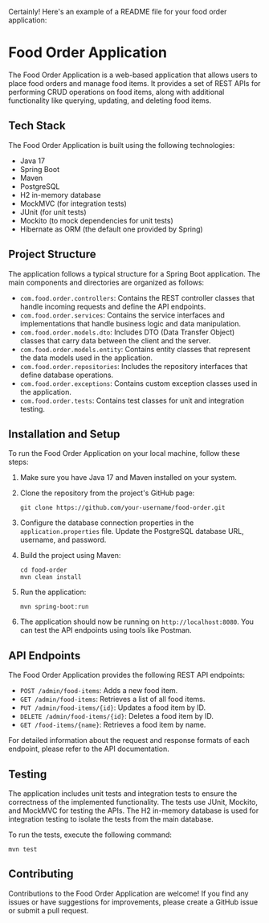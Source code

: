 Certainly! Here's an example of a README file for your food order application:

# Food Order Application

The Food Order Application is a web-based application that allows users to place food orders and manage food items. It provides a set of REST APIs for performing CRUD operations on food items, along with additional functionality like querying, updating, and deleting food items.

## Tech Stack

The Food Order Application is built using the following technologies:

- Java 17
- Spring Boot
- Maven
- PostgreSQL
- H2 in-memory database
- MockMVC (for integration tests)
- JUnit (for unit tests)
- Mockito (to mock dependencies for unit tests)
- Hibernate as ORM (the default one provided by Spring)

## Project Structure

The application follows a typical structure for a Spring Boot application. The main components and directories are organized as follows:

- `com.food.order.controllers`: Contains the REST controller classes that handle incoming requests and define the API endpoints.
- `com.food.order.services`: Contains the service interfaces and implementations that handle business logic and data manipulation.
- `com.food.order.models.dto`: Includes DTO (Data Transfer Object) classes that carry data between the client and the server.
- `com.food.order.models.entity`: Contains entity classes that represent the data models used in the application.
- `com.food.order.repositories`: Includes the repository interfaces that define database operations.
- `com.food.order.exceptions`: Contains custom exception classes used in the application.
- `com.food.order.tests`: Contains test classes for unit and integration testing.

## Installation and Setup

To run the Food Order Application on your local machine, follow these steps:

1. Make sure you have Java 17 and Maven installed on your system.

2. Clone the repository from the project's GitHub page:

   ```
   git clone https://github.com/your-username/food-order.git
   ```

3. Configure the database connection properties in the `application.properties` file. Update the PostgreSQL database URL, username, and password.

4. Build the project using Maven:

   ```
   cd food-order
   mvn clean install
   ```

5. Run the application:

   ```
   mvn spring-boot:run
   ```

6. The application should now be running on `http://localhost:8080`. You can test the API endpoints using tools like Postman.

## API Endpoints

The Food Order Application provides the following REST API endpoints:

- `POST /admin/food-items`: Adds a new food item.
- `GET /admin/food-items`: Retrieves a list of all food items.
- `PUT /admin/food-items/{id}`: Updates a food item by ID.
- `DELETE /admin/food-items/{id}`: Deletes a food item by ID.
- `GET /food-items/{name}`: Retrieves a food item by name.

For detailed information about the request and response formats of each endpoint, please refer to the API documentation.

## Testing

The application includes unit tests and integration tests to ensure the correctness of the implemented functionality. The tests use JUnit, Mockito, and MockMVC for testing the APIs. The H2 in-memory database is used for integration testing to isolate the tests from the main database.

To run the tests, execute the following command:

```
mvn test
```

## Contributing

Contributions to the Food Order Application are welcome! If you find any issues or have suggestions for improvements, please create a GitHub issue or submit a pull request.
